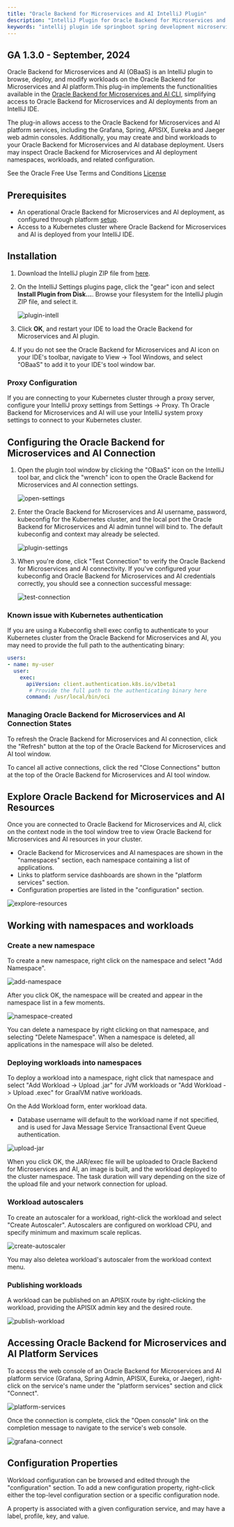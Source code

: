 ```yaml
---
title: "Oracle Backend for Microservices and AI IntelliJ Plugin"
description: "IntelliJ Plugin for Oracle Backend for Microservices and AI"
keywords: "intellij plugin ide springboot spring development microservices development oracle backend"
---
```


## GA 1.3.0 - September, 2024

Oracle Backend for Microservices and AI (OBaaS) is an IntelliJ plugin to browse, deploy, and modify workloads on the Oracle Backend for Microservices and AI platform.This plug-in implements the functionalities available in the [Oracle Backend for Microservices and AI CLI](../../development/cli), simplifying  access to Oracle Backend for Microservices and AI deployments from an IntelliJ IDE. 

The plug-in allows access to the Oracle Backend for Microservices and AI platform services, including the Grafana, Spring, APISIX, Eureka and Jaeger web admin consoles. Additionally, you may create and bind workloads to your  Oracle Backend for Microservices and AI database deployment. Users may inspect Oracle Backend for Microservices and AI deployment namespaces, workloads, and related configuration.

See the Oracle Free Use Terms and Conditions [License](https://oss.oracle.com/licenses/upl/)

## Prerequisites

* An operational Oracle Backend for Microservices and AI deployment, as configured through platform [setup](../../setup/).
* Access to a Kubernetes cluster where Oracle Backend for Microservices and AI is deployed from your IntelliJ IDE.

## Installation

1. Download the IntelliJ plugin ZIP file from [here](https://github.com/oracle/microservices-datadriven/releases/tag/OBAAS-1.3.0).

2. On the IntelliJ Settings plugins page, click the "gear" icon and select **Install Plugin from Disk...**. Browse your filesystem for the IntelliJ plugin ZIP file, and select it.

    ![plugin-intell](./images/install-from-disk.png)

3. Click **OK**, and restart your IDE to load the Oracle Backend for Microservices and AI plugin.

4. If you do not see the Oracle Backend for Microservices and AI icon on your IDE's toolbar, navigate to View -> Tool Windows, and select "OBaaS" to add it to your IDE's tool window bar.

### Proxy Configuration

If you are connecting to your Kubernetes cluster through a proxy server, configure your IntelliJ proxy settings from Settings -> Proxy. Th Oracle Backend for Microservices and AI will use your IntelliJ system proxy settings to connect to your Kubernetes cluster.

## Configuring the Oracle Backend for Microservices and AI Connection

1. Open the plugin tool window by clicking the "OBaaS" icon on the IntelliJ tool bar, and click the "wrench" icon to open the Oracle Backend for Microservices and AI connection settings.

    ![open-settings](./images/open-settings.png)

2. Enter the Oracle Backend for Microservices and AI username, password, kubeconfig for the Kubernetes cluster, and the local port the Oracle Backend for Microservices and AI admin tunnel will bind to. The default kubeconfig and context may already be selected.

   ![plugin-settings](./images/settings.png)

3. When you're done, click "Test Connection" to verify the Oracle Backend for Microservices and AI connectivity. If you've configured your kubeconfig and Oracle Backend for Microservices and AI credentials correctly, you should see a connection successful message:

    ![test-connection](./images/test-connection.png)

### Known issue with Kubernetes authentication

If you are using a Kubeconfig shell exec config to authenticate to your Kubernetes cluster from the Oracle Backend for Microservices and AI, you may need to provide the full path to the authenticating binary:

```yaml
users:
- name: my-user
  user:
    exec:
      apiVersion: client.authentication.k8s.io/v1beta1
       # Provide the full path to the authenticating binary here
      command: /usr/local/bin/oci
```

### Managing Oracle Backend for Microservices and AI Connection States

To refresh the Oracle Backend for Microservices and AI connection, click the "Refresh" button at the top of the Oracle Backend for Microservices and AI tool window.

To cancel all active connections, click the red "Close Connections" button at the top of the Oracle Backend for Microservices and AI tool window.

## Explore Oracle Backend for Microservices and AI Resources

Once you are connected to Oracle Backend for Microservices and AI, click on the context node in the tool window tree to view Oracle Backend for Microservices and AI resources in your cluster.

- Oracle Backend for Microservices and AI namespaces are shown in the "namespaces" section, each namespace containing a list of applications.
- Links to platform service dashboards are shown in the "platform services" section.
- Configuration properties are listed in the "configuration" section.

![explore-resources](./images/explore-resources.png)

## Working with namespaces and workloads
   
### Create a new namespace

To create a new namespace, right click on the namespace and select "Add Namespace". 

![add-namespace](./images/add-namespace.png)

After you click OK, the namespace will be created and appear in the namespace list in a few moments.

![namespace-created](./images/namespace-created.png)

You can delete a namespace by right clicking on that namespace, and selecting "Delete Namespace". When a namespace is deleted, all applications in the namespace will also be deleted.

### Deploying workloads into namespaces

To deploy a workload into a namespace, right click that namespace and select "Add Workload -> Upload .jar" for JVM workloads or "Add Workload -> Upload .exec" for GraalVM native workloads.

On the Add Workload form, enter workload data.
- Database username will default to the workload name if not specified, and is used for Java Message Service Transactional Event Queue authentication.

![upload-jar](./images/upload-jar.png)

When you click OK, the JAR/exec file will be uploaded to Oracle Backend for Microservices and AI, an image is built, and the workload deployed to the cluster namespace. The task duration will vary depending on the size of the upload file and your network connection for upload.

### Workload autoscalers

To create an autoscaler for a workload, right-click the workload and select "Create Autoscaler". Autoscalers are configured on workload CPU, and specify minimum and maximum scale replicas.

![create-autoscaler](./images/create-autoscaler.png)

You may also deletea workload's autoscaler from the workload context menu.

### Publishing workloads

A workload can be published on an APISIX route by right-clicking the workload, providing the APISIX admin key and the desired route.

![publish-workload](./images/publish-workload.png)

## Accessing Oracle Backend for Microservices and AI Platform Services

To access the web console of an Oracle Backend for Microservices and AI platform service (Grafana, Spring Admin, APISIX, Eureka, or Jaeger), right-click on the service's name under the "platform services" section and click "Connect".

![platform-services](./images/platform-services.png)

Once the connection is complete, click the "Open console" link on the completion message to navigate to the service's web console.

![grafana-connect](./images/grafana-connect.png)

## Configuration Properties

Workload configuration can be browsed and edited through the "configuration" section. To add a new configuration property, right-click either the top-level configuration section or a specific configuration node.

A property is associated with a given configuration service, and may have a label, profile, key, and value.
